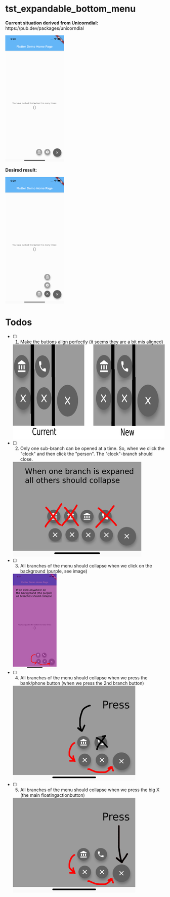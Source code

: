 # tst_expandable_bottom_menu
<div class="image123">
    <div class="imgContainer">
        <p>
            		<b>Current situation derived from Unicorndial:</b>
            		<br> https://pub.dev/packages/unicorndial
            	</p>
          	<img src="images/Start.png" height="400">
    </div>
    <div class="imgContainer">
        <p>
              		<b>Desired result:</b>
              	</p>
          	<img src="images/Result.png" height="400">
    </div>
    
</div>



# Todos
- [ ] 1. Make the buttons align perfectly (it seems they are a bit mis aligned)
    <div class="imgContainer">
        <img src="images/todo_1.png" height="300">
    </div>
- [ ] 2. Only one sub-branch can be opened at a time. So, when we click the "clock" and then click the "person". 
         The "clock"-branch should close. 
  <div class="imgContainer">
          <img src="images/todo_22.png" height="300">
  </div>
- [ ] 3. All branches of the menu should collapse when we click on the background (purple, see image)
    <div class="imgContainer">
            <img src="images/todo_3.png" height="300">
    </div>
- [ ] 4. All branches of the menu should collapse when we press the bank/phone button (when we press the 2nd branch button)
    <div class="imgContainer">
            <img src="images/todo_5.png" height="300">
    </div>
- [ ] 5. All branches of the menu should collapse when we press the big X (the main floatingactionbutton)
    <div class="imgContainer">
          <img src="images/todo_4.png" height="300">
    </div>